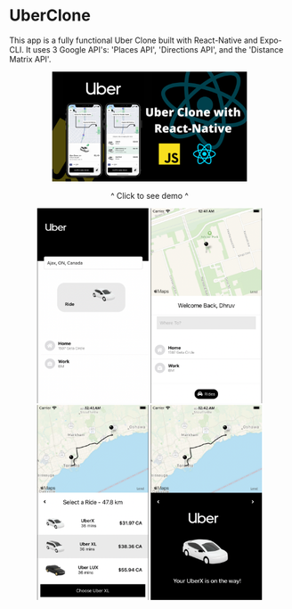 # UberClone

This app is a fully functional Uber Clone built with React-Native and Expo-CLI. It uses 3 Google API's: 'Places API', 'Directions API', and the 'Distance Matrix API'.

<div align="center">
  <a href="https://youtu.be/jOEit8_bcqw"><img src="Uber-Clone- Thumbnail.png" width="350" title="Uber Clone Demo"></a>
  <p>^ Click to see demo ^</p>
  <img src="Home.png" height="350" width="200">
  <img src="Destination-Input.png" height="350" width="200">
  <img src="RideOptions.png" height="350" width="200">
  <img src="Confirmation.png" height="350" width="200">
</div>



